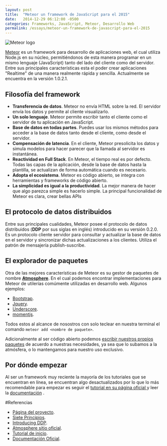 ```yaml
---
layout: post
title:  "Meteor un framework de JavaScript para el 2015"
date:   2014-12-29 06:12:00 -0500
categories: Frameworks, JavaScript, Meteor, Desarrollo Web
permalink: /essays/meteor-un-framework-de-javascript-para-el-2015
---
```


![Meteor logo](http://res.cloudinary.com/juancrg90/image/upload/v1422840430/Diciembre%202014/meteor-logo.png)


[Meteor](https://www.meteor.com) es un framework para desarrollo de aplicaciones web, el cual utiliza Node.js en su núcleo, permitiéndonos de esta manera programar en un mismo lenguaje (JavaScript) tanto del lado del cliente como del servidor. Entre sus principales características esta el poder crear aplicaciones "Realtime" de una manera realmente rápida y sencilla. Actualmente se encuentra en la versión 1.0.2.1.


## Filosofía del framework

* **Transferencia de datos**. Meteor no envía HTML sobre la red. El servidor envía los datos y permite al cliente visualizarlo.
* **Un solo lenguaje**. Meteor permite escribir tanto el cliente como el servidor de tu aplicación en JavaScript.
* **Base de datos en todas partes**. Puedes usar los mismos métodos para acceder a la base de datos tanto desde el cliente, como desde el servidor.
* **Compensación de latencia**. En el cliente, Meteor presolicita  los datos y simula modelos para hacer parecer que la llamada al servidor es instantánea.
* **Reactividad en Full Stack**. En Meteor, el tiempo real es por defecto. Todas las capas de la aplicación, desde la base de datos hasta la plantilla, se actualizan de forma automática cuando es necesario.
* **Adopta el ecosistema**. Meteor es código abierto, se integra con herramientas y frameworks de código abierto.
* **La simplicidad es igual a la productividad**. La mejor manera de hacer que algo parezca simple es hacerlo simple. La principal funcionalidad de Meteor es clara, crear bellas APIs


## El protocolo de datos distribuidos
Entre sus principales cualidades, Meteor posee el protocolo de datos distribuidos (**DDP** por sus siglas en inglés) introducido en su versión 0.2.0. Es un protocolo cliente servidor para consultar y actualizar la base de datos en el servidor y sincronizar dichas actualizaciones a los clientes. Utiliza el patrón de mensajería publish-suscribe.


## El explorador de paquetes
Otra de las mejores características de Meteor es su gestor de paquetes de nombre **[Atmosphere](https://atmospherejs.com)**. En el cual podemos encontrar implementaciones para Meteor de utilerías comúmente utilizadas en desarrollo web. Algunos ejemplos:

* [Bootstrap](https://atmospherejs.com/ian/bootstrap-3).
* [Jquery](https://atmospherejs.com/meteor/jquery).
* [Underscore](https://atmospherejs.com/meteor/underscore).
* [momentjs](https://atmospherejs.com/momentjs/moment).

Todos estos al alcance de nosostros con solo teclear en nuestra terminal el comando `meteor add <nombre de paquete>`.

Adicionalmente al ser código abierto podemos [escribir nuestros propios paquetes](http://docs.meteor.com/#/full/writingpackages) de acuerdo a nuestras necesidades, ya sea que lo subamos a la atmósfera, o lo mantengamos para nuestro uso exclusivo.



## Por dónde empezar
Al ser un framework muy reciente la mayoría de los tutoriales que se encuentran en línea, se encuentran algo desactualizados por lo que lo más recomendable para empezar es seguir el [tutorial en su página oficial ](https://www.meteor.com/install) y leer la [documentación](http://docs.meteor.com/#/full) .



#Referencias
* [Página del proyecto](https://www.meteor.com).
* [Siete Principios](http://docs.meteor.com/#/basic/sevenprinciples).
* [Introducing DDP](https://www.meteor.com/blog/2012/03/21/introducing-ddp).
* [Atmosphere sitio oficial](https://atmospherejs.com).
* [Tutorial de inicio](https://www.meteor.com/install).
* [Documentación Oficial](http://docs.meteor.com/#/full).

